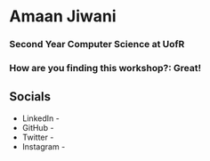 # Amaan Jiwani
### Second Year Computer Science at UofR


### How are you finding this workshop?: Great!


## Socials
* LinkedIn - 
* GitHub - 
* Twitter - 
* Instagram -